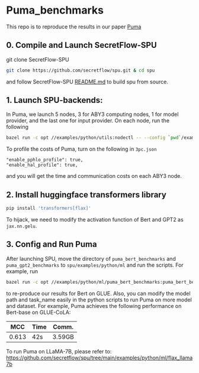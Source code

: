 # Puma_benchmarks
This repo is to reproduce the results in our paper [Puma](https://arxiv.org/abs/2307.12533)

## 0. Compile and Launch SecretFlow-SPU

git clone SecretFlow-SPU

```sh
git clone https://github.com/secretflow/spu.git & cd spu
```

and follow SecretFlow-SPU [README.md](https://github.com/secretflow/spu/blob/main/CONTRIBUTING.md#build) to build spu from source. 

## 1. Launch SPU-backends:

In Puma, we launch 5 nodes, 3 for ABY3 computing nodes, 1 for model provider, and the last one for input provider. On each node, run the following

```sh
bazel run -c opt //examples/python/utils:nodectl -- --config `pwd`/examples/python/ml/puma_bert_benchmarks/3pc.json up
```

To profile the costs of Puma, turn on the following in `3pc.json`

```shell
"enable_pphlo_profile": true,
"enable_hal_profile": true,
```
and you will get the time and communication costs on each ABY3 node.


## 2. Install huggingface transformers library

```sh
pip install 'transformers[flax]'
```
To hijack, we need to modify the activation function of Bert and GPT2 as `jax.nn.gelu`.


## 3. Config and Run Puma
After launching SPU, move the directory of `puma_bert_benchmarks` and `puma_gpt2_benchmarks` to `spu/examples/python/ml` and run the scripts. For example, run

```sh
bazel run -c opt //examples/python/ml/puma_bert_benchmarks:puma_bert_benchmarks
```
to re-produce our results for Bert on GLUE.
Also, you can modify the model path and task_name easily in the python scripts to run Puma on more model and dataset. For example, Puma achieves the following performance on Bert-base on GLUE-CoLA:

| MCC | Time | Comm. |
|-----|------|-------|
|0.613|  42s |3.59GB |  


To run Puma on LLaMA-7B, please refer to: 
https://github.com/secretflow/spu/tree/main/examples/python/ml/flax_llama7b

